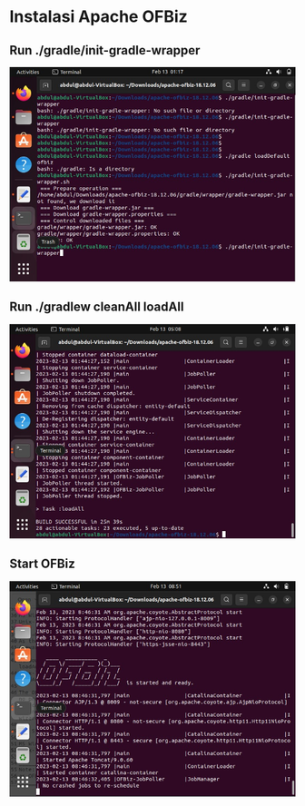 # Instalasi Apache OFBiz

## Run ./gradle/init-gradle-wrapper

![install apache1.jpg](https://github.com/kareeems/tekn-cloud-computing/blob/main/minggu-05/images/isntall%20apache1.jpg)

## Run ./gradlew cleanAll loadAll

![install apache2.jpg](https://github.com/kareeems/tekn-cloud-computing/blob/main/minggu-05/images/isntall%20apache2.jpg)

## Start OFBiz

![install apache3.jpg](https://github.com/kareeems/tekn-cloud-computing/blob/main/minggu-05/images/isntall%20apache3.jpg)